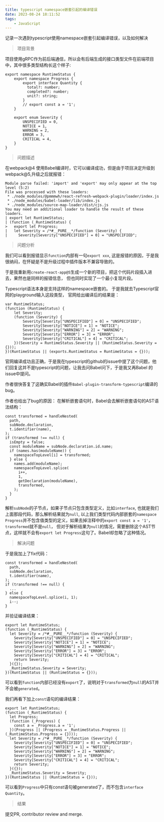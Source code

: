 ```yaml
---
title: typescript namespace嵌套引起的编译错误
date: 2023-08-24 18:11:52
tags:
	- JavaScript
---
```

记录一次遇到typescript使用namespace嵌套引起编译错误，以及如何解决
<!--more--> 

> 项目背景

项目使用gRPC作为前后端通信，所以会有后端生成的接口类型文件在前端项目中，其中很多类型结构长这个样子:

```
export namespace RuntimeStatus {
	export namespace Progress {
		export interface Quantity {
		  total?: number;
		  completed?: number;
		  unit?: string;
		}
		// export const a = '1';
	}

	export enum Severity {
		UNSPECIFIED = 0,
		NOTICE = 1,
		WARNING = 2,
		ERROR = 3,
		CRITICAL = 4,
	}
}
```

> 问题描述

在webpack@4 使用Babel编译时，它可以编译成功，但是由于项目决定升级到webpack@5,升级之后就报错：
```
Module parse failed: 'import' and 'export' may only appear at the top level (5:2)
File was processed with these loaders:
 * ./node_modules/@pmmmwh/react-refresh-webpack-plugin/loader/index.js
 * ./node_modules/babel-loader/lib/index.js
 * ./node_modules/source-map-loader/dist/cjs.js
You may need an additional loader to handle the result of these loaders.
| export let RuntimeStatus;
| (function (_RuntimeStatus) {
>   export let Progress;
|   let Severity = /*#__PURE__*/function (Severity) {
|     Severity[Severity["UNSPECIFIED"] = 0] = "UNSPECIFIED";

```

> 问题分析

我们可以看到报错显示`function`内部有一句`export xxx`, 这是报错的原因，于是我很纳闷，在怀疑是不是升级过程中插件版本不兼容导致的。

于是我重新用`create-react-app@5`生成一个新的项目，把这个代码片段插入进去，果然也是同样的报错信息，
但也同时实现了一个最小复现片段。

Typescript语法本身是支持这样的namespace嵌套的。
于是我就去Typescript官网的playground输入这段类型，
官网给出编译后的结果是：
```
var RuntimeStatus;
(function (RuntimeStatus) {
    let Severity;
    (function (Severity) {
        Severity[Severity["UNSPECIFIED"] = 0] = "UNSPECIFIED";
        Severity[Severity["NOTICE"] = 1] = "NOTICE";
        Severity[Severity["WARNING"] = 2] = "WARNING";
        Severity[Severity["ERROR"] = 3] = "ERROR";
        Severity[Severity["CRITICAL"] = 4] = "CRITICAL";
    })(Severity = RuntimeStatus.Severity || (RuntimeStatus.Severity = {}));
})(RuntimeStatus || (exports.RuntimeStatus = RuntimeStatus = {}));
```

官网编译成功且正确，于是我在typescript的github的issue中提了这个问题，他们回复这并不是typescript的问题，让我去问Babel问下，于是我又再Babel
的issue中提问。

作者很快答复了这确实Babel的插件`Babel-plugin-transform-typescript`编译的bug。

作者也给出了bug的原因：
在解析嵌套语句时，Babel会去解析嵌套语句的AST语法结构：
```
const transformed = handleNested(
  path,
  subNode.declaration,
  t.identifier(name),
);
if (transformed !== null) {
  isEmpty = false;
  const moduleName = subNode.declaration.id.name;
  if (names.has(moduleName)) {
    namespaceTopLevel[i] = transformed;
  } else {
    names.add(moduleName);
    namespaceTopLevel.splice(
      i++,
      1,
      getDeclaration(moduleName),
      transformed,
    );
  }
}
```
解析`subNode`的子节点，如果子节点只包含类型定义，比如`interface`, 也就是我们上面那段代码，那么解析结果就为`null`, 以上我们类型代码内部嵌套的`namespace Progress`并不包含值类型的定义，如果去掉注释中的`export const a = '1'`，`transformed`就不是`null`，
但对于解析结果为`null`的情况，需要删除这个AST节点，这样就不会有`export let Progress`这句了。Babel却忽略了这种情况。

>  解决问题

于是我加上了fix代码：
```
const transformed = handleNested(
  path,
  subNode.declaration,
  t.identifier(name),
);
if (transformed !== null) {
  ...
} else {
  namespaceTopLevel.splice(i, 1);
  i--;
}
```

并验证编译结果：
```
export let RuntimeStatus;
(function (_RuntimeStatus) {
  let Severity = /*#__PURE__*/function (Severity) {
    Severity[Severity["UNSPECIFIED"] = 0] = "UNSPECIFIED";
    Severity[Severity["NOTICE"] = 1] = "NOTICE";
    Severity[Severity["WARNING"] = 2] = "WARNING";
    Severity[Severity["ERROR"] = 3] = "ERROR";
    Severity[Severity["CRITICAL"] = 4] = "CRITICAL";
    return Severity;
  }({});
  _RuntimeStatus.Severity = Severity;
})(RuntimeStatus || (RuntimeStatus = {}));
```

可以看到`function`内部已经没有`export`了，说明对于`transformed`为`null`的AST并不会被`generated`。

我们再看下加上`const`语句的编译结果：
```
export let RuntimeStatus;
(function (_RuntimeStatus) {
  let Progress;
  (function (_Progress) {
    const a = _Progress.a = '1';
  })(Progress || (Progress = _RuntimeStatus.Progress || (_RuntimeStatus.Progress = {})));
  let Severity = /*#__PURE__*/function (Severity) {
    Severity[Severity["UNSPECIFIED"] = 0] = "UNSPECIFIED";
    Severity[Severity["NOTICE"] = 1] = "NOTICE";
    Severity[Severity["WARNING"] = 2] = "WARNING";
    Severity[Severity["ERROR"] = 3] = "ERROR";
    Severity[Severity["CRITICAL"] = 4] = "CRITICAL";
    return Severity;
  }({});
  _RuntimeStatus.Severity = Severity;
})(RuntimeStatus || (RuntimeStatus = {}));
```
可以看到`Progress`中只有const语句被generated了，而不包含`interface Quantity`。

> 结果

提交PR, contributor review and merge.

